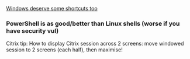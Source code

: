 [Windows deserve some shortcuts too](https://www.lifewire.com/command-line-commands-for-control-panel-applets-2626060)
### PowerShell is as good/better than Linux shells (worse if you have security vul)


Citrix tip:
How to display Citrix session across 2 screens: move windowed session to 2 screens (each half), then maximise!
